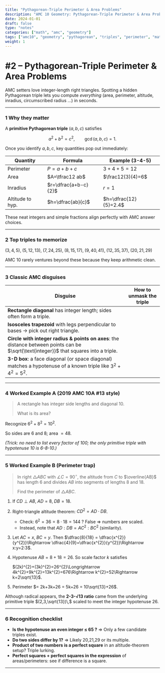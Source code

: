 ```yaml
---
title: "Pythagorean-Triple Perimeter & Area Problems"
description: "AMC 10 Geometry: Pythagorean-Triple Perimeter & Area Problems"
date: 2024-01-01
draft: false
type: "notes"
categories: ["math", "amc", "geometry"]
tags: ["amc10", "geometry", "pythagorean", "triples", "perimeter", "mathematics"]
weight: 1
---
```


# #2 – Pythagorean-Triple Perimeter & Area Problems

AMC setters love integer-length right triangles. Spotting a hidden Pythagorean triple lets you compute *everything* (area, perimeter, altitude, inradius, circumscribed radius …) in seconds.

---

### 1 Why they matter

A **primitive Pythagorean triple** $(a,b,c)$ satisfies

$$a^{2}+b^{2}=c^{2},\qquad \gcd(a,b,c)=1 .$$

Once you identify $a,b,c$, key quantities pop out immediately:

| Quantity | Formula | Example (3-4-5) |
| --- | --- | --- |
| Perimeter | $P=a+b+c$ | $3+4+5=12$ |
| Area | $A=\tfrac12 ab$ | $\frac12(3)(4)=6$ |
| Inradius | $r=\dfrac{a+b-c}{2}$ | $r=1$ |
| Altitude to hyp. | $h=\dfrac{ab}{c}$ | $h=\dfrac{12}{5}=2.4$ |

These neat integers and simple fractions align perfectly with AMC answer choices.

---

### 2 Top triples to memorize

$(3,4,5),\; (5,12,13),\; (7,24,25),\; (8,15,17),\; (9,40,41),\; (12,35,37),\; (20,21,29)$

AMC 10 rarely ventures beyond these because they keep arithmetic clean.

---

### 3 Classic AMC disguises

| Disguise | How to unmask the triple |
| --- | --- |
| **Rectangle diagonal** has integer length; sides often form a triple. |  |
| **Isosceles trapezoid** with legs perpendicular to bases → pick out right triangle. |  |
| **Circle with integer radius & points on axes**: the distance between points can be $\sqrt{\text{integer}}$ that squares into a triple. |  |
| **3-D box**: a face diagonal (or space diagonal) matches a hypotenuse of a known triple like $3^{2}+4^{2}=5^{2}$. |  |

---

### 4 Worked Example A (2019 AMC 10A #13 style)

> A rectangle has integer side lengths and diagonal $10$.
> 
> 
> What is its area?
> 

Recognize $6^{2}+8^{2}=10^{2}$.

So sides are $6$ and $8$; area $=48$.

*(Trick: no need to list every factor of 100; the only primitive triple with hypotenuse 10 is 6-8-10.)*

---

### 5 Worked Example B (Perimeter trap)

> In right $\triangle ABC$ with $\angle C=90^{\circ}$, the altitude from $C$ to $\overline{AB}$ has length $6$ and divides $AB$ into segments of lengths $8$ and $18$.
> 
> 
> Find the perimeter of $\triangle ABC$.
> 
1. If $CD\perp AB,\; AD=8,\; DB=18$.
2. Right-triangle altitude theorem: $CD^{2}=AD\cdot DB$.
    - Check: $6^{2}=36=8\cdot18=144$ ? False ⇒ numbers are scaled.
    - Instead, note that $AD:DB = AC^{2}:BC^{2}$ (similarity).
3. Let $AC= x,\; BC = y$. Then $\dfrac{8}{18} = \dfrac{x^{2}}{y^{2}}\Rightarrow \dfrac{4}{9}=\dfrac{x^{2}}{y^{2}}\Rightarrow x:y=2:3$.
4. Hypotenuse $AB=8+18=26$. So scale factor $k$ satisfies
    
    $(2k)^{2}+(3k)^{2}=26^{2}\Longrightarrow 4k^{2}+9k^{2}=13k^{2}=676\Rightarrow k^{2}=52\Rightarrow k=2\sqrt{13}$.
    
5. Perimeter $= 2k+3k+26 = 5k+26 = 10\sqrt{13}+26$.

Although radical appears, the **2-3-√13 ratio** came from the underlying primitive triple $(2,3,\sqrt{13})\,$ scaled to meet the integer hypotenuse 26.

---

### 6 Recognition checklist

- **Is the hypotenuse an even integer ≤ 65 ?** ⇒ Only a few candidate triples exist.
- **Do two sides differ by 1?** ⇒ Likely 20,21,29 or its multiple.
- **Product of two numbers is a perfect square** in an altitude-theorem setup? Triple lurking.
- **Perfect squares + perfect squares in the expression** of areas/perimeters: see if difference is a square.

---